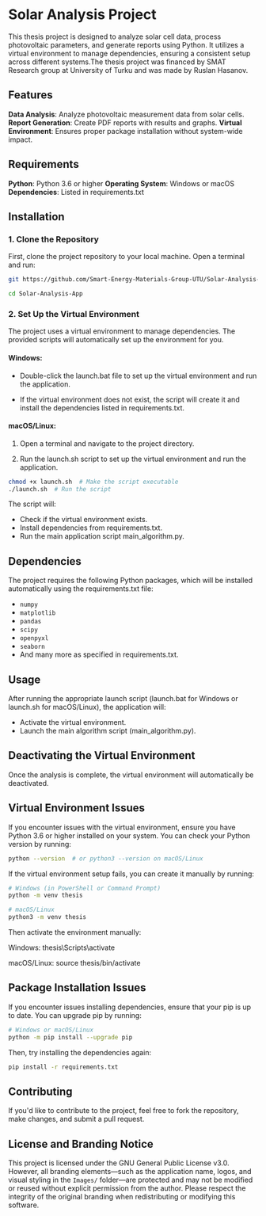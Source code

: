 # Solar Analysis Project
This thesis project is designed to analyze solar cell data, process photovoltaic parameters, and generate reports using Python. It utilizes a virtual environment to manage dependencies, ensuring a consistent setup across different systems.The thesis project was financed by SMAT Research group at University of Turku and was made by Ruslan Hasanov.

## Features
**Data Analysis**: Analyze photovoltaic measurement data from solar cells.
**Report Generation**: Create PDF reports with results and graphs.
**Virtual Environment**: Ensures proper package installation without system-wide impact.

## Requirements
**Python**: Python 3.6 or higher
**Operating System**: Windows or macOS
**Dependencies**: Listed in requirements.txt

## Installation
### 1. Clone the Repository
First, clone the project repository to your local machine. Open a terminal and run:

```bash
git https://github.com/Smart-Energy-Materials-Group-UTU/Solar-Analysis-App.git

cd Solar-Analysis-App
```

### 2. Set Up the Virtual Environment
The project uses a virtual environment to manage dependencies. The provided scripts will automatically set up the environment for you.

#### **Windows**:

- Double-click the launch.bat file to set up the virtual environment and run the application.

- If the virtual environment does not exist, the script will create it and install the dependencies listed in requirements.txt.

#### **macOS/Linux**:

1. Open a terminal and navigate to the project directory.

2. Run the launch.sh script to set up the virtual environment and run the application.

```bash
chmod +x launch.sh  # Make the script executable
./launch.sh  # Run the script
```

The script will:
- Check if the virtual environment exists.
- Install dependencies from requirements.txt.
- Run the main application script main_algorithm.py.

## Dependencies
The project requires the following Python packages, which will be installed automatically using the requirements.txt file:
- `numpy`
- `matplotlib`
- `pandas`
- `scipy`
- `openpyxl`
- `seaborn`
- And many more as specified in requirements.txt.

## Usage
After running the appropriate launch script (launch.bat for Windows or launch.sh for macOS/Linux), the application will:
- Activate the virtual environment.
- Launch the main algorithm script (main_algorithm.py).

## Deactivating the Virtual Environment
Once the analysis is complete, the virtual environment will automatically be deactivated.

## Virtual Environment Issues
If you encounter issues with the virtual environment, ensure you have Python 3.6 or higher installed on your system. You can check your Python version by running:

```bash
python --version  # or python3 --version on macOS/Linux
```
If the virtual environment setup fails, you can create it manually by running:

```bash
# Windows (in PowerShell or Command Prompt)
python -m venv thesis

# macOS/Linux
python3 -m venv thesis
```
Then activate the environment manually:

Windows: thesis\Scripts\activate

macOS/Linux: source thesis/bin/activate

## Package Installation Issues
If you encounter issues installing dependencies, ensure that your pip is up to date. You can upgrade pip by running:

```bash
# Windows or macOS/Linux
python -m pip install --upgrade pip
```
Then, try installing the dependencies again:

```bash
pip install -r requirements.txt
```
## Contributing
If you'd like to contribute to the project, feel free to fork the repository, make changes, and submit a pull request.

## License and Branding Notice

This project is licensed under the GNU General Public License v3.0.
However, all branding elements—such as the application name, logos, and visual styling in the `Images/` folder—are protected and may not be modified or reused without explicit permission from the author.
Please respect the integrity of the original branding when redistributing or modifying this software.
